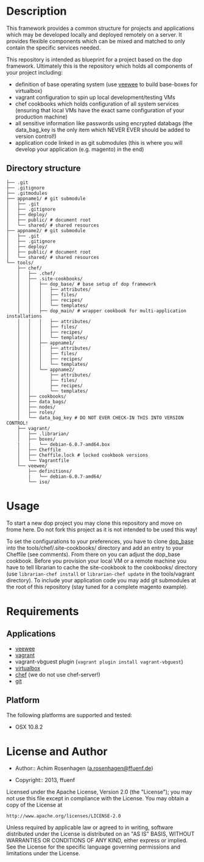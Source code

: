 Description
===========

This framework provides a common structure for projects and applications which may be developed locally and deployed remotely on a server.
It provides flexible components which can be mixed and matched to only contain the specific services needed.

This repository is intended as blueprint for a project based on the dop framework.
Ultimately this is the repository which holds all components of your project including:
* definition of base operating system (use [veewee](https://github.com/jedi4ever/veewee) to build base-boxes for virtualbox)
* vagrant configuration to spin up local development/testing VMs
* chef cookbooks which holds configuration of all system services (ensuring that local VMs have the exact same configuration of your production machine)
* all sensitive information like passwords using encrypted databags (the data_bag_key is the only item which NEVER EVER should be added to version control!)
* application code linked in as git submodules (this is where you will develop your application (e.g. magento) in the end)

Directory structure
---------
```
├── .git
├── .gitignore
├── .gitmodules
├── appname1/ # git submodule
│   ├── .git
│   ├── .gitignore
│   ├── deploy/
│   ├── public/ # document root
│   └── shared/ # shared resources
├── appname2/ # git submodule
│   ├── .git
│   ├── .gitignore
│   ├── deploy/
│   ├── public/ # document root
│   └── shared/ # shared resources
└── tools/
    ├── chef/
    │   ├── .chef/
    │   ├── .site-cookbooks/
    │   │   ├── dop_base/ # base setup of dop framework
    │   │   │   ├── attributes/
    │   │   │   ├── files/
    │   │   │   ├── recipes/
    │   │   │   └── templates/
    │   │   ├── dop_main/ # wrapper cookbook for multi-application installations
    │   │   │   ├── attributes/
    │   │   │   ├── files/
    │   │   │   ├── recipes/
    │   │   │   └── templates/
    │   │   ├── appname1/
    │   │   │   ├── attributes/
    │   │   │   ├── files/
    │   │   │   ├── recipes/
    │   │   │   └── templates/
    │   │   └── appname2/
    │   │       ├── attributes/
    │   │       ├── files/
    │   │       ├── recipes/
    │   │       └── templates/
    │   ├── cookbooks/
    │   ├── data_bags/
    │   ├── nodes/
    │   ├── roles/
    │   └── data_bag_key # DO NOT EVER CHECK-IN THIS INTO VERSION CONTROL!
    ├── vagrant/
    │   ├── .librarian/
    │   ├── boxes/
    |   |   └── debian-6.0.7-amd64.box
    │   ├── Cheffile
    │   ├── Cheffile.lock # locked cookbook versions
    │   └── Vagrantfile
    └── veewee/
        ├── definitions/
        |   └── debian-6.0.7-amd64/
        └── iso/
````

Usage
=====

To start a new dop project you may clone this repository and move on frome here.
Do not fork this project as it is not intended to be used this way!

To set the configurations to your preferences, you have to clone [dop_base](https://github.com/ffuenf/dop_base) into the tools/chef/.site-cookbooks/ directory and add an entry to your Cheffile (see comments). 
From there on you can adjust the dop_base cookbook. Before you provision your local VM or a remote machine you have to tell librarian to cache the site-cookbook to the cookbooks/ directory (use `librarian-chef install` or `librarian-chef update` in the tools/vagrant directory).
To include your application code you may add git submodules at the root of this repository (stay tuned for a complete magento example).

Requirements
============

Applications
---------

* [veewee](https://github.com/jedi4ever/veewee)
* [vagrant](http://vagrantup.com)
* vagrant-vbguest plugin (`vagrant plugin install vagrant-vbguest`)
* [virtualbox](https://www.virtualbox.org/)
* [chef](http://www.opscode.com/chef/) (we do not use chef-server!)
* [git](http://git-scm.com/)


Platform
--------

The following platforms are supported and tested:

* OSX 10.8.2

License and Author
==================

- Author:: Achim Rosenhagen (<a.rosenhagen@ffuenf.de>)

- Copyright:: 2013, ffuenf

Licensed under the Apache License, Version 2.0 (the "License");
you may not use this file except in compliance with the License.
You may obtain a copy of the License at

    http://www.apache.org/licenses/LICENSE-2.0

Unless required by applicable law or agreed to in writing, software
distributed under the License is distributed on an "AS IS" BASIS,
WITHOUT WARRANTIES OR CONDITIONS OF ANY KIND, either express or implied.
See the License for the specific language governing permissions and
limitations under the License.
